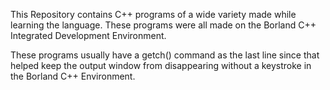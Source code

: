 This Repository contains C++ programs of a wide variety made while learning the language.
These programs were all made on the Borland C++ Integrated Development Environment.

These programs usually have a getch() command as the last line since that helped keep the output window from disappearing without a keystroke in the Borland C++ Environment.
